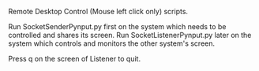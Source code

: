 Remote Desktop Control (Mouse left click only) scripts.

Run SocketSenderPynput.py first on the system which needs to be controlled and shares its screen.
Run SocketListenerPynput.py later on the system which controls and monitors the other system's screen.

Press q on the screen of Listener to quit.